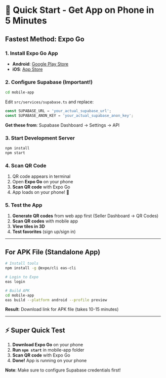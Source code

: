 # 🚀 Quick Start - Get App on Phone in 5 Minutes

## **Fastest Method: Expo Go**

### **1. Install Expo Go App**
- **Android**: [Google Play Store](https://play.google.com/store/apps/details?id=host.exp.exponent)
- **iOS**: [App Store](https://apps.apple.com/app/expo-go/id982107779)

### **2. Configure Supabase (Important!)**
```bash
cd mobile-app
```

Edit `src/services/supabase.ts` and replace:
```typescript
const SUPABASE_URL = 'your_actual_supabase_url';
const SUPABASE_ANON_KEY = 'your_actual_supabase_anon_key';
```

**Get these from**: Supabase Dashboard → Settings → API

### **3. Start Development Server**
```bash
npm install
npm start
```

### **4. Scan QR Code**
1. QR code appears in terminal
2. Open **Expo Go** on your phone
3. **Scan QR code** with Expo Go
4. App loads on your phone! 🎉

### **5. Test the App**
1. **Generate QR codes** from web app first (Seller Dashboard → QR Codes)
2. **Scan QR codes** with mobile app
3. **View tiles in 3D**
4. **Test favorites** (sign up/sign in)

---

## **For APK File (Standalone App)**

```bash
# Install tools
npm install -g @expo/cli eas-cli

# Login to Expo
eas login

# Build APK
cd mobile-app
eas build --platform android --profile preview
```

**Result**: Download link for APK file (takes 10-15 minutes)

---

## **⚡ Super Quick Test**

1. **Download Expo Go** on your phone
2. **Run `npm start`** in mobile-app folder  
3. **Scan QR code** with Expo Go
4. **Done!** App is running on your phone

**Note**: Make sure to configure Supabase credentials first!